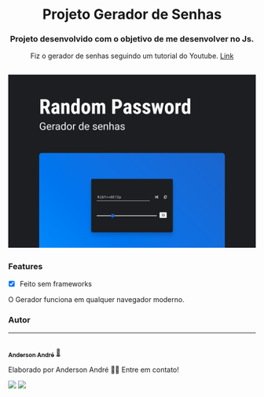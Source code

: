 <h1 align="center">
  Projeto Gerador de Senhas
</h1>

<h3 align="center">
   Projeto desenvolvido com o objetivo de me desenvolver no Js.
</h3>

<p align="center">
  Fiz o gerador de senhas seguindo um tutorial do Youtube. <a href="https://www.youtube.com/watch?v=fuukAV9Q1ek" target="__blank">Link</a>
</p>

<h2 align="center">
  <img alt="Demo" title="#Clone" src="https://github.com/Anderson-Andre-P/randomPassword/blob/main/Demo.png">
</h2>

### Features

- [x] Feito sem frameworks

<p>
  O Gerador funciona em qualquer navegador moderno.
</p>


### Autor
---

<a href="https://www.linkedin.com/in/anderson-andre-pereira/">
 <img style="border-radius: 50%;" src="https://media-exp1.licdn.com/dms/image/C4D03AQFNJAFWZ2h5nA/profile-displayphoto-shrink_800_800/0/1606771778737?e=1629936000&v=beta&t=mh0jVEGG_fvkE16VwussiwgJdlbK9IkSGPIXMSPKstI" width="100px;" alt=""/>
 <br />
 <sub><b>Anderson André</b></sub></a> <a href="https://www.linkedin.com/in/anderson-andre-pereira/" title="LinkedIn">🚀</a>


Elaborado por Anderson André 👋🏽 Entre em contato!

 <div> 
  <a href = "mailto:andreandersoncaue.e@gmail.com"><img src="https://img.shields.io/badge/-Gmail-%23333?style=for-the-badge&logo=gmail&logoColor=white" target="_blank"></a>
  <a href="https://www.linkedin.com/in/anderson-andre-pereira/" target="_blank"><img src="https://img.shields.io/badge/-LinkedIn-%230077B5?style=for-the-badge&logo=linkedin&logoColor=white" target="_blank"></a> 
</div>
